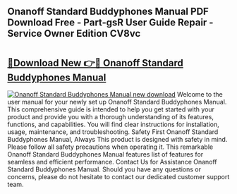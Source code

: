## Onanoff Standard Buddyphones Manual PDF Download Free - Part-gsR User Guide Repair - Service Owner Edition CV8vc

# <h2><a href="http://bc41055.oget.top/?id=Onanoff+Standard+Buddyphones+Manual">🔗Download New 👉🔴 Onanoff Standard Buddyphones Manual</a></h2>

[![Onanoff Standard Buddyphones Manual new download](https://i.imgur.com/5g1atiW.png)](http://bc41055.oget.top/?id=Onanoff+Standard+Buddyphones+Manual)
Welcome to the user manual for your newly set up Onanoff Standard Buddyphones Manual. This comprehensive guide is intended to help you get started with your product and provide you with a thorough understanding of its features, functions, and capabilities. You will find clear instructions for installation, usage, maintenance, and troubleshooting. Safety First Onanoff Standard Buddyphones Manual, Always This product is designed with safety in mind. Please follow all safety precautions when operating it. This remarkable Onanoff Standard Buddyphones Manual features list of features for seamless and efficient performance. Contact Us for Assistance Onanoff Standard Buddyphones Manual. Should you have any questions or concerns, please do not hesitate to contact our dedicated customer support team.
